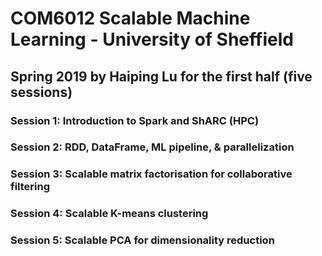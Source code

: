 # COM6012 Scalable Machine Learning - University of Sheffield
## Spring 2019 by Haiping Lu for the first half (five sessions)
### Session 1: Introduction to Spark and ShARC (HPC)
### Session 2: RDD, DataFrame, ML pipeline, & parallelization
### Session 3: Scalable matrix factorisation for collaborative filtering
### Session 4: Scalable K-means clustering
### Session 5: Scalable PCA for dimensionality reduction

